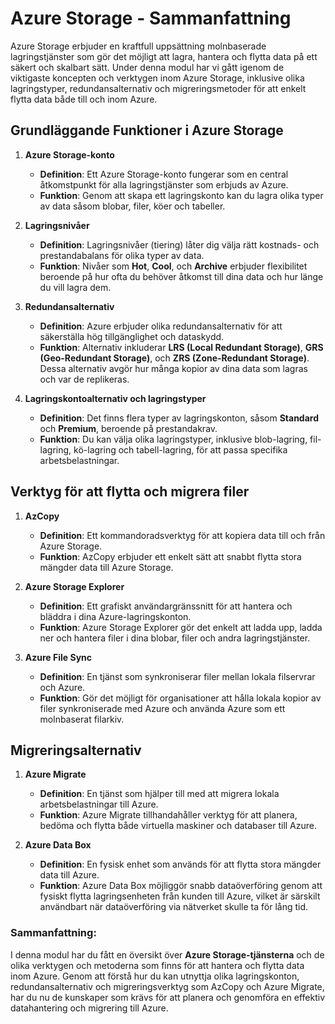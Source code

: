 # Azure Storage - Sammanfattning

Azure Storage erbjuder en kraftfull uppsättning molnbaserade lagringstjänster som gör det möjligt att lagra, hantera och flytta data på ett säkert och skalbart sätt. Under denna modul har vi gått igenom de viktigaste koncepten och verktygen inom Azure Storage, inklusive olika lagringstyper, redundansalternativ och migreringsmetoder för att enkelt flytta data både till och inom Azure.

## Grundläggande Funktioner i Azure Storage

1. **Azure Storage-konto**
   - **Definition**: Ett Azure Storage-konto fungerar som en central åtkomstpunkt för alla lagringstjänster som erbjuds av Azure.
   - **Funktion**: Genom att skapa ett lagringskonto kan du lagra olika typer av data såsom blobar, filer, köer och tabeller.

2. **Lagringsnivåer**
   - **Definition**: Lagringsnivåer (tiering) låter dig välja rätt kostnads- och prestandabalans för olika typer av data.
   - **Funktion**: Nivåer som **Hot**, **Cool**, och **Archive** erbjuder flexibilitet beroende på hur ofta du behöver åtkomst till dina data och hur länge du vill lagra dem.

3. **Redundansalternativ**
   - **Definition**: Azure erbjuder olika redundansalternativ för att säkerställa hög tillgänglighet och dataskydd.
   - **Funktion**: Alternativ inkluderar **LRS (Local Redundant Storage)**, **GRS (Geo-Redundant Storage)**, och **ZRS (Zone-Redundant Storage)**. Dessa alternativ avgör hur många kopior av dina data som lagras och var de replikeras.

4. **Lagringskontoalternativ och lagringstyper**
   - **Definition**: Det finns flera typer av lagringskonton, såsom **Standard** och **Premium**, beroende på prestandakrav.
   - **Funktion**: Du kan välja olika lagringstyper, inklusive blob-lagring, fil-lagring, kö-lagring och tabell-lagring, för att passa specifika arbetsbelastningar.

## Verktyg för att flytta och migrera filer

1. **AzCopy**
   - **Definition**: Ett kommandoradsverktyg för att kopiera data till och från Azure Storage.
   - **Funktion**: AzCopy erbjuder ett enkelt sätt att snabbt flytta stora mängder data till Azure Storage.

2. **Azure Storage Explorer**
   - **Definition**: Ett grafiskt användargränssnitt för att hantera och bläddra i dina Azure-lagringskonton.
   - **Funktion**: Azure Storage Explorer gör det enkelt att ladda upp, ladda ner och hantera filer i dina blobar, filer och andra lagringstjänster.

3. **Azure File Sync**
   - **Definition**: En tjänst som synkroniserar filer mellan lokala filservrar och Azure.
   - **Funktion**: Gör det möjligt för organisationer att hålla lokala kopior av filer synkroniserade med Azure och använda Azure som ett molnbaserat filarkiv.

## Migreringsalternativ

1. **Azure Migrate**
   - **Definition**: En tjänst som hjälper till med att migrera lokala arbetsbelastningar till Azure.
   - **Funktion**: Azure Migrate tillhandahåller verktyg för att planera, bedöma och flytta både virtuella maskiner och databaser till Azure.

2. **Azure Data Box**
   - **Definition**: En fysisk enhet som används för att flytta stora mängder data till Azure.
   - **Funktion**: Azure Data Box möjliggör snabb dataöverföring genom att fysiskt flytta lagringsenheten från kunden till Azure, vilket är särskilt användbart när dataöverföring via nätverket skulle ta för lång tid.

### Sammanfattning:
I denna modul har du fått en översikt över **Azure Storage-tjänsterna** och de olika verktygen och metoderna som finns för att hantera och flytta data inom Azure. Genom att förstå hur du kan utnyttja olika lagringskonton, redundansalternativ och migreringsverktyg som AzCopy och Azure Migrate, har du nu de kunskaper som krävs för att planera och genomföra en effektiv datahantering och migrering till Azure.